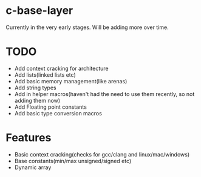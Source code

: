 # c-base-layer

Currently in the very early stages.
Will be adding more over time.

# TODO
- Add context cracking for architecture
- Add lists(linked lists etc)
- Add basic memory management(like arenas)
- Add string types
- Add in helper macros(haven't had the need to use them recently, so not adding them now)
- Add Floating point constants
- Add basic type conversion macros 

# Features
 - Basic context cracking(checks for gcc/clang and linux/mac/windows)
 - Base constants(min/max unsigned/signed etc)
 - Dynamic array
